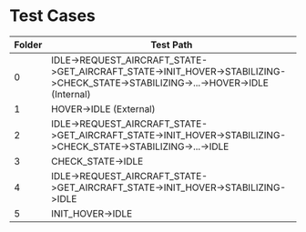 Test Cases
=====================================================================================================
| Folder	 | Test Path                                                                                                                        |
|---------|----------------------------------------------------------------------------------------------------------------------------------|
| 0			    | IDLE->REQUEST_AIRCRAFT_STATE->GET_AIRCRAFT_STATE->INIT_HOVER->STABILIZING->CHECK_STATE->STABILIZING->...->HOVER->IDLE (Internal) |
| 1			    | HOVER->IDLE (External)                                                                                                           |
| 2			    | IDLE->REQUEST_AIRCRAFT_STATE->GET_AIRCRAFT_STATE->INIT_HOVER->STABILIZING->CHECK_STATE->STABILIZING->...->IDLE                   |
| 3			    | CHECK_STATE->IDLE                                                                                                                |
| 4			    | IDLE->REQUEST_AIRCRAFT_STATE->GET_AIRCRAFT_STATE->INIT_HOVER->STABILIZING->IDLE                                                  |
| 5			    | INIT_HOVER->IDLE                                                                                                                 |
